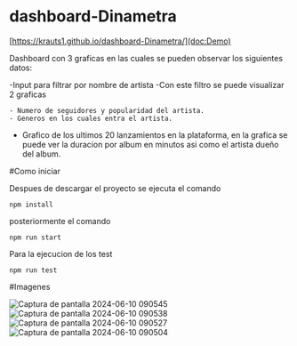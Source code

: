# dashboard-Dinametra

[https://krauts1.github.io/dashboard-Dinametra/](doc:Demo) 

Dashboard con 3 graficas en las cuales se pueden observar los siguientes datos:

-Input para filtrar por nombre de artista
  -Con este filtro se puede visualizar 2 graficas
  
    - Numero de seguidores y popularidad del artista.
    - Generos en los cuales entra el artista.

- Grafico de los ultimos 20 lanzamientos en la plataforma, en la grafica se puede ver la duracion por album en minutos asi como el artista dueño del album.

#Como iniciar

Despues de descargar el proyecto se ejecuta el comando
    
    npm install
    
posteriormente el comando 
    
    npm run start

Para la ejecucion de los test

    npm run test

#Imagenes

![Captura de pantalla 2024-06-10 090545](https://github.com/krauts1/dashboard-Dinametra/assets/72150326/d6cf938e-ee51-407b-9ea4-eebbc8e1ca55)
![Captura de pantalla 2024-06-10 090538](https://github.com/krauts1/dashboard-Dinametra/assets/72150326/3625dcf4-79d7-497e-8294-83761ebd1498)
![Captura de pantalla 2024-06-10 090527](https://github.com/krauts1/dashboard-Dinametra/assets/72150326/e117b89b-c118-4811-bd3a-a1082db9cbe4)
![Captura de pantalla 2024-06-10 090504](https://github.com/krauts1/dashboard-Dinametra/assets/72150326/d8abbc19-6161-47f0-8a7c-01a971d30704)

